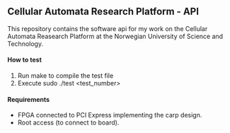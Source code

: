 ## Cellular Automata Research Platform - API

This repository contains the software api for my work on the Cellular Automata Reasearch Platform at the Norwegian University of Science and Technology.

#### How to test
1. Run make to compile the test file
2. Execute sudo ./test <test_number>

#### Requirements
* FPGA connected to PCI Express implementing the carp design.
* Root access (to connect to board).
